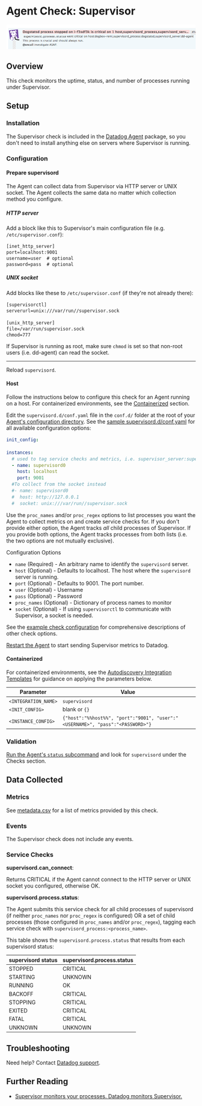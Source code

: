 # Agent Check: Supervisor

![Supervisor Event][1]

## Overview

This check monitors the uptime, status, and number of processes running under Supervisor.

## Setup

### Installation

The Supervisor check is included in the [Datadog Agent][2] package, so you don't need to install anything else on servers where Supervisor is running.

### Configuration

#### Prepare supervisord

The Agent can collect data from Supervisor via HTTP server or UNIX socket. The Agent collects the same data no matter which collection method you configure.

##### HTTP server

Add a block like this to Supervisor's main configuration file (e.g. `/etc/supervisor.conf`):

```text
[inet_http_server]
port=localhost:9001
username=user  # optional
password=pass  # optional
```

##### UNIX socket

Add blocks like these to `/etc/supervisor.conf` (if they're not already there):

```text
[supervisorctl]
serverurl=unix:///var/run//supervisor.sock

[unix_http_server]
file=/var/run/supervisor.sock
chmod=777
```

If Supervisor is running as root, make sure `chmod` is set so that non-root users (i.e. dd-agent) can read the socket.

---

Reload `supervisord`.

#### Host

Follow the instructions below to configure this check for an Agent running on a host. For containerized environments, see the [Containerized](#containerized) section.

Edit the `supervisord.d/conf.yaml` file in the `conf.d/` folder at the root of your [Agent's configuration directory][3]. See the [sample supervisord.d/conf.yaml][4] for all available configuration options:

```yaml
init_config:

instances:
  # used to tag service checks and metrics, i.e. supervisor_server:supervisord0
  - name: supervisord0
    host: localhost
    port: 9001
  #To collect from the socket instead
  #- name: supervisord0
  #  host: http://127.0.0.1
  #  socket: unix:///var/run//supervisor.sock
```

Use the `proc_names` and/or `proc_regex` options to list processes you want the Agent to collect metrics on and create service checks for. If you don't provide either option, the Agent tracks _all_ child processes of Supervisor. If you provide both options, the Agent tracks processes from both lists (i.e. the two options are not mutually exclusive).

Configuration Options

- `name` (Required) - An arbitrary name to identify the `supervisord` server.
- `host` (Optional) - Defaults to localhost. The host where the `supervisord` server is running.
- `port` (Optional) - Defaults to 9001. The port number.
- `user` (Optional) - Username
- `pass` (Optional) - Password
- `proc_names` (Optional) - Dictionary of process names to monitor
- `socket` (Optional) - If using `supervisorctl` to communicate with Supervisor, a socket is needed.

See the [example check configuration][4] for comprehensive descriptions of other check options.

[Restart the Agent][5] to start sending Supervisor metrics to Datadog.

#### Containerized

For containerized environments, see the [Autodiscovery Integration Templates][10] for guidance on applying the parameters below.

| Parameter            | Value                                                                          |
| -------------------- | ------------------------------------------------------------------------------ |
| `<INTEGRATION_NAME>` | `supervisord`                                                                  |
| `<INIT_CONFIG>`      | blank or `{}`                                                                  |
| `<INSTANCE_CONFIG>`  | `{"host":"%%host%%", "port":"9001", "user":"<USERNAME>", "pass":"<PASSWORD>"}` |

### Validation

[Run the Agent's `status` subcommand][6] and look for `supervisord` under the Checks section.

## Data Collected

### Metrics

See [metadata.csv][7] for a list of metrics provided by this check.

### Events

The Supervisor check does not include any events.

### Service Checks

**supervisord.can_connect**:

Returns CRITICAL if the Agent cannot connect to the HTTP server or UNIX socket you configured, otherwise OK.

**supervisord.process.status**:

The Agent submits this service check for all child processes of supervisord (if neither `proc_names` nor `proc_regex` is configured) OR a set of child processes (those configured in `proc_names` and/or `proc_regex`), tagging each service check with `supervisord_process:<process_name>`.

This table shows the `supervisord.process.status` that results from each supervisord status:

| supervisord status | supervisord.process.status |
| ------------------ | -------------------------- |
| STOPPED            | CRITICAL                   |
| STARTING           | UNKNOWN                    |
| RUNNING            | OK                         |
| BACKOFF            | CRITICAL                   |
| STOPPING           | CRITICAL                   |
| EXITED             | CRITICAL                   |
| FATAL              | CRITICAL                   |
| UNKNOWN            | UNKNOWN                    |

## Troubleshooting

Need help? Contact [Datadog support][8].

## Further Reading

- [Supervisor monitors your processes. Datadog monitors Supervisor.][9]

[1]: https://raw.githubusercontent.com/DataDog/integrations-core/master/supervisord/images/supervisorevent.png
[2]: https://app.datadoghq.com/account/settings#agent
[3]: https://docs.datadoghq.com/agent/guide/agent-configuration-files/#agent-configuration-directory
[4]: https://github.com/DataDog/integrations-core/blob/master/supervisord/datadog_checks/supervisord/data/conf.yaml.example
[5]: https://docs.datadoghq.com/agent/guide/agent-commands/#start-stop-and-restart-the-agent
[6]: https://docs.datadoghq.com/agent/guide/agent-commands/#agent-status-and-information
[7]: https://github.com/DataDog/integrations-core/blob/master/supervisord/metadata.csv
[8]: https://docs.datadoghq.com/help
[9]: https://www.datadoghq.com/blog/supervisor-monitors-your-processes-datadog-monitors-supervisor
[10]: https://docs.datadoghq.com/agent/autodiscovery/integrations
